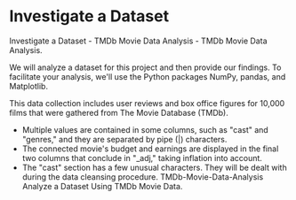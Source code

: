 # Investigate a Dataset
Investigate a Dataset - TMDb Movie Data Analysis - TMDb Movie Data Analysis.

We will analyze a dataset for this project and then provide our findings. To facilitate your analysis, we'll use the Python packages NumPy, pandas, and Matplotlib.

This data collection includes user reviews and box office figures for 10,000 films that were gathered from The Movie Database (TMDb).

* Multiple values are contained in some columns, such as "cast" and "genres," and they are separated by pipe (|) characters.
* The connected movie's budget and earnings are displayed in the final two columns that conclude in "_adj," taking inflation into account.
* The "cast" section has a few unusual characters. 
They will be dealt with during the data cleansing procedure. TMDb-Movie-Data-Analysis
Analyze a Dataset Using TMDb Movie Data.

